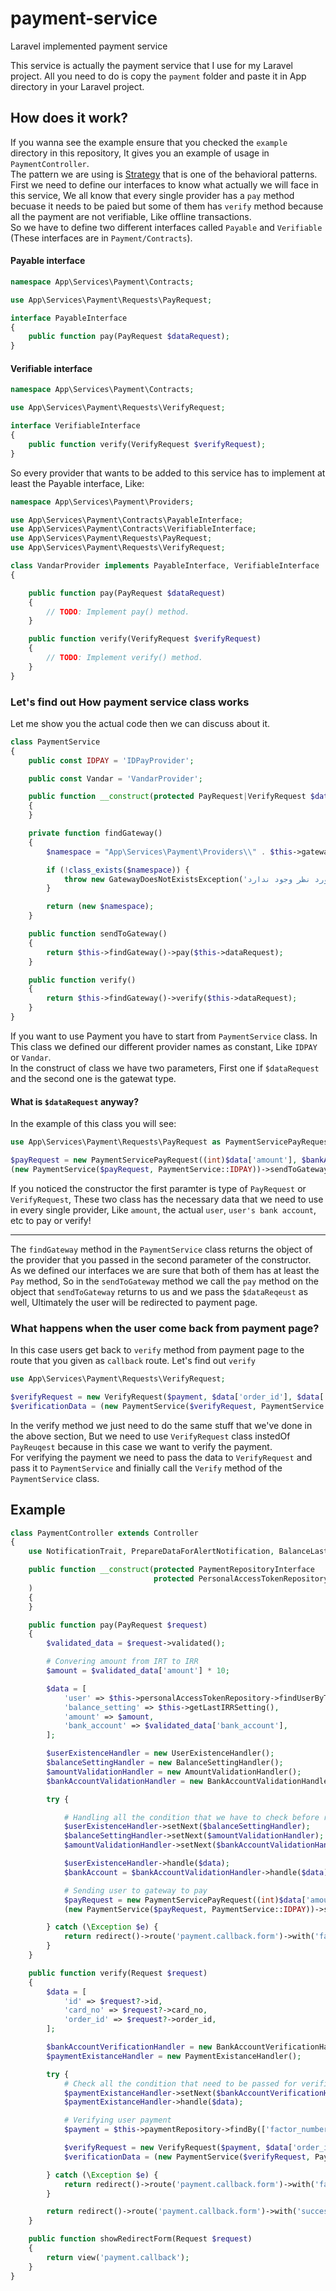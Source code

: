 # payment-service
Laravel implemented payment service 

This service is actually the payment service that I use for my Laravel project.
All you need to do is copy the ``payment`` folder and paste it in App directory in your Laravel project.

## How does it work?

If you wanna see the example ensure that you checked the ``example`` directory in this repository, It gives you an example of usage in ``PaymentController``.
<br>
The pattern we are using is [Strategy](https://refactoring.guru/design-patterns/strategy) that is one of the behavioral patterns. <br>
First we need to define our interfaces to know what actually we will face in this service, We all know that every single provider has a ``pay`` method becuase it needs to be paied but some of them has ``verify`` method because all the payment are not verifiable, Like offline transactions. <br>
So we have to define two different interfaces called ``Payable`` and ``Verifiable`` (These interfaces are in ``Payment/Contracts``).

#### Payable interface
```php
namespace App\Services\Payment\Contracts;

use App\Services\Payment\Requests\PayRequest;

interface PayableInterface
{
    public function pay(PayRequest $dataRequest);
}
```

#### Verifiable interface
```php
namespace App\Services\Payment\Contracts;

use App\Services\Payment\Requests\VerifyRequest;

interface VerifiableInterface
{
    public function verify(VerifyRequest $verifyRequest);
}
```
So every provider that wants to be added to this service has to implement at least the Payable interface, Like:
```php
namespace App\Services\Payment\Providers;

use App\Services\Payment\Contracts\PayableInterface;
use App\Services\Payment\Contracts\VerifiableInterface;
use App\Services\Payment\Requests\PayRequest;
use App\Services\Payment\Requests\VerifyRequest;

class VandarProvider implements PayableInterface, VerifiableInterface
{

    public function pay(PayRequest $dataRequest)
    {
        // TODO: Implement pay() method.
    }

    public function verify(VerifyRequest $verifyRequest)
    {
        // TODO: Implement verify() method.
    }
}
```

### Let's find out How payment service class works

Let me show you the actual code then we can discuss about it.

```php
class PaymentService
{
    public const IDPAY = 'IDPayProvider';

    public const Vandar = 'VandarProvider';

    public function __construct(protected PayRequest|VerifyRequest $dataRequest, protected string $gateway = self::IDPAY)
    {
    }

    private function findGateway()
    {
        $namespace = "App\Services\Payment\Providers\\" . $this->gateway;

        if (!class_exists($namespace)) {
            throw new GatewayDoesNotExistsException('درگاه مورد نظر وجود ندارد');
        }

        return (new $namespace);
    }

    public function sendToGateway()
    {
        return $this->findGateway()->pay($this->dataRequest);
    }

    public function verify()
    {
        return $this->findGateway()->verify($this->dataRequest);
    }
}

```

If you want to use Payment you have to start from ``PaymentService`` class. In This class we defined our different provider names as constant, Like ``IDPAY`` or ``Vandar``. <br>
In the construct of class we have two parameters, First one if ``$dataRequest`` and the second one is the gatewat type. <br>
#### What is ``$dataRequest`` anyway?
In the example of this class you will see:
```php
use App\Services\Payment\Requests\PayRequest as PaymentServicePayRequest;

$payRequest = new PaymentServicePayRequest((int)$data['amount'], $bankAccount, $data['user']);
(new PaymentService($payRequest, PaymentService::IDPAY))->sendToGateway();
```
If you noticed the constructor the first paramter is type of ``PayRequest`` or ``VerifyRequest``, These two class has the necessary data that we need to use in every single provider, Like ``amount``, the actual ``user``, ``user's bank account``, etc to pay or verify!<br>

<hr>

The ``findGateway`` method in the ``PaymentService`` class returns the object of the provider that you passed in the second parameter of the constructor. <br>
As we defined our interfaces we are sure that both of them has at least the ``Pay`` method, So in the ``sendToGateway`` method we call the ``pay`` method on the object that ``sendToGateway`` returns to us and we pass the ``$dataReqeust`` as well, Ultimately the user will be redirected to payment page. <br>

### What happens when the user come back from payment page?
In this case users get back to ``verify`` method from payment page to the route that you given as ``callback`` route. Let's find out ``verify`` <br>

```php
use App\Services\Payment\Requests\VerifyRequest;

$verifyRequest = new VerifyRequest($payment, $data['order_id'], $data['card_no'], $data['id']);
$verificationData = (new PaymentService($verifyRequest, PaymentService::IDPAY))->verify();
```
In the verify method we just need to do the same stuff that we've done in the above section, But we need to use ``VerifyRequest`` class instedOf ``PayReuqest`` because in this case we want to verify the payment. <br>
For verifying the payment we need to pass the data to ``VerifyRequest`` and pass it to ``PaymentService`` and finially call the ``Verify`` method of the ``PaymentService`` class.

## Example

```php
class PaymentController extends Controller
{
    use NotificationTrait, PrepareDataForAlertNotification, BalanceLastSetting;

    public function __construct(protected PaymentRepositoryInterface             $paymentRepository,
                                protected PersonalAccessTokenRepositoryInterface $personalAccessTokenRepository,
    )
    {
    }

    public function pay(PayRequest $request)
    {
        $validated_data = $request->validated();

        # Convering amount from IRT to IRR
        $amount = $validated_data['amount'] * 10;

        $data = [
            'user' => $this->personalAccessTokenRepository->findUserByToken($validated_data['token']),
            'balance_setting' => $this->getLastIRRSetting(),
            'amount' => $amount,
            'bank_account' => $validated_data['bank_account'],
        ];

        $userExistenceHandler = new UserExistenceHandler();
        $balanceSettingHandler = new BalanceSettingHandler();
        $amountValidationHandler = new AmountValidationHandler();
        $bankAccountValidationHandler = new BankAccountValidationHandler();

        try {

            # Handling all the condition that we have to check before redirecting user to pay
            $userExistenceHandler->setNext($balanceSettingHandler);
            $balanceSettingHandler->setNext($amountValidationHandler);
            $amountValidationHandler->setNext($bankAccountValidationHandler);

            $userExistenceHandler->handle($data);
            $bankAccount = $bankAccountValidationHandler->handle($data);

            # Sending user to gateway to pay
            $payRequest = new PaymentServicePayRequest((int)$data['amount'], $bankAccount, $data['user']);
            (new PaymentService($payRequest, PaymentService::IDPAY))->sendToGateway();

        } catch (\Exception $e) {
            return redirect()->route('payment.callback.form')->with('failed', $e->getMessage());
        }
    }

    public function verify(Request $request)
    {
        $data = [
            'id' => $request?->id,
            'card_no' => $request?->card_no,
            'order_id' => $request?->order_id,
        ];

        $bankAccountVerificationHandler = new BankAccountVerificationHandler();
        $paymentExistanceHandler = new PaymentExistanceHandler();

        try {
            # Check all the condition that need to be passed for verification
            $paymentExistanceHandler->setNext($bankAccountVerificationHandler);
            $paymentExistanceHandler->handle($data);

            # Verifying user payment
            $payment = $this->paymentRepository->findBy(['factor_number' => $data['order_id']], null, 'first');

            $verifyRequest = new VerifyRequest($payment, $data['order_id'], $data['card_no'], $data['id']);
            $verificationData = (new PaymentService($verifyRequest, PaymentService::IDPAY))->verify();

        } catch (\Exception $e) {
            return redirect()->route('payment.callback.form')->with('failed', $e->getMessage());
        }

        return redirect()->route('payment.callback.form')->with('success', 'پرداخت با موفقیت انجام شد');
    }

    public function showRedirectForm(Request $request)
    {
        return view('payment.callback');
    }
}
```